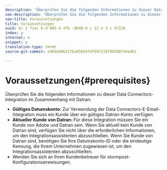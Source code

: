 ```yaml
---
description: 'Überprüfen Sie die folgenden Informationen zu dieser Data Connectors-Integration, da sie mit Datran verknüpft sind. '
seo-description: 'Überprüfen Sie die folgenden Informationen zu dieser Data Connectors-Integration, da sie mit Datran verknüpft sind. '
seo-title: Voraussetzungen
title: Voraussetzungen
uuid: bc 2 fcec 6-d 085-4 dfb -9648-0 c 12 e 3 c 97226
index: y
internal: n
snippet: y
translation-type: tm+mt
source-git-commit: e96de98b3176a05654fdf697210f992b0fd4adb1

---
```



# Voraussetzungen{#prerequisites}

Überprüfen Sie die folgenden Informationen zu dieser Data Connectors-Integration im Zusammenhang mit Datran:

* **Gültiges Datumskonto:** Zur Verwendung der Data Connectors-E-Email-Integration muss ein Kunde über ein gültiges Datran-Konto verfügen.
* **Aktueller Kunde von Datran:** Für diese Integration müssen Sie ein Kunde von Adobe und Datran sein. Wenn Sie aktuell kein Kunde von Datran sind, verfügen Sie nicht über die erforderlichen Informationen, um den Integrationsassistenten abzuschließen. Wenn Sie Kunde von Datran sind, benötigen Sie Ihre Datumskonto-ID oder die eindeutige Kennung, die Ihrem Unternehmen zugewiesen ist, um den Integrationsassistenten abzuschließen.
* Wenden Sie sich an Ihren Kundenbetreuer für stormpost-Konfigurationsanweisungen.

